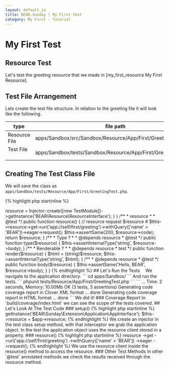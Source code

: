 ```yaml
---
layout: default_ja
title: BEAR.Sunday | My First Test
category: My First - Tutorial
--- 
```


# My First Test

## Resource Test 

Let's test the greeting resource that we made in [my_first_resource My First Resource].

## Test File Arrangement 

Lets create the test file structure. In relation to the greeting file it will look like the following.

| type          | file path |
|---------------|----------------------------------------------------------------|
| Resource File | apps/Sandbox/src/Sandbox/Resource/App/First/GreetingTest.php   |
| Test File   　| apps/Sandbox/tests/Sandbox/Resource/App/First/GreetingTest.php |

## Creating The Test Class File 

We will save the class as `apps/Sandbox/tests/Resource/App/First/GreetingTest.php`.

{% highlight php startinline %}
<?php
namespace Sandbox\tests\Resource\App\Blog;

use Sandbox\Module\TestModule;
use Ray\Di\Injector;

class GreetingTest extends \PHPUnit_Framework_TestCase
{
    /**
     * @var BEAR\Resource\ResourceInterface
     */
    private $resource;

    protected function setUp()
    {
        parent::setUp();
        $this->resource = Injector::create([new TestModule])->getInstance('BEAR\Resource\ResourceInterface');
        }
    }

    /**
     * resource
     *
     * @test
     */
    public function resource()
    {
        // resource request
        $resource # $this->resource->get->uri('app://self/first/greeting')->withQuery(['name' > 'BEAR'])->eager->request();
        $this->assertSame(200, $resource->code);

        return $resource;
    }

    /**
     * Type ?
     *
     * @depends resource
     * @test
     */
    public function type($resource)
    {
        $this->assertInternalType('string', $resource->body);
    }

    /**
     * Renderable ?
     *
     * @depends resource
     * test
     */
    public function render($resource)
    {
        $html = (string)$resource;
        $this->assertInternalType('string', $html);
    }

    /**
     * @depends resource
     * @test
     */
    public function body($resource)
    {
        $this->assertSame('Hello, BEAR', $resource->body);
    }
}
{% endhighlight %}

## Let's Run the Tests　


We navigate to the application directory.

```
cd apps/Sandbox/
```

And run the tests.
```
phpunit tests/Resource/App/First/GreetingTest.php
```

```
...

Time: 2 seconds, Memory: 10.00Mb

OK (3 tests, 3 assertions)

Generating code coverage report in Clover XML format ... done

Generating code coverage report in HTML format ... done
```
We did it!

### Coverage Report 

In `build/coverage/index.html` we can see the scope of the tests covered.

## Let's Look At The Test Code 

### setup() 
{% highlight php startinline %}
<?php
$injector = Injector::create([new TestModule]);
$app = $injector->getInstance('BEAR\Sunday\Extension\Application\AppInterface');
$this->resource = $app->resource;
{% endhighlight %}

We create an injector in the test class setup method, with that interceptor we grab the application object.
In the test the application object uses the resource client stored in a property.

### resource()

{% highlight php startinline %}
<?php
$this
    ->resource
    ->get
    ->uri('app://self/first/greeting')
    ->withQuery(['name' > 'BEAR'])
    ->eager
    ->request();

{% endhighlight %}
We use the resource client inside the resource() method to access the resource.

### Other Test Methods 
In other `@test` annotated methods we check the results received through the resource method.